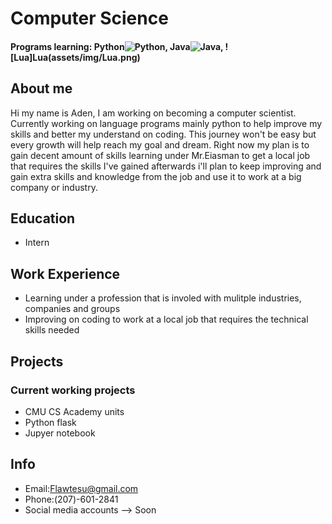 # Computer Science 
#### Programs learning: Python![Python](/assets/img/python.png), Java![Java](assets/img/Java.png), ![Lua]Lua(assets/img/Lua.png)
## About me
Hi my name is Aden, I am working on becoming a computer scientist. Currently working on language programs mainly python to help improve my skills and better my understand on coding. This journey won't be easy but every growth will help reach my goal and dream. Right now my plan is to gain decent amount of skills learning under Mr.Eiasman to get a local job that requires the skills I've gained afterwards i'll plan to keep improving and gain extra skills and knowledge from the job and use it to work at a big company or industry.
## Education
- 	Intern					       		
## Work Experience
- Learning under a profession that is involed with mulitple industries, companies and groups
- Improving on coding to work at a local job that requires the technical skills needed
## Projects
### Current working projects
-  CMU CS Academy units
-  Python flask 
-  Jupyer notebook
## Info
- Email:Flawtesu@gmail.com
- Phone:(207)-601-2841
- Social media accounts --> Soon
